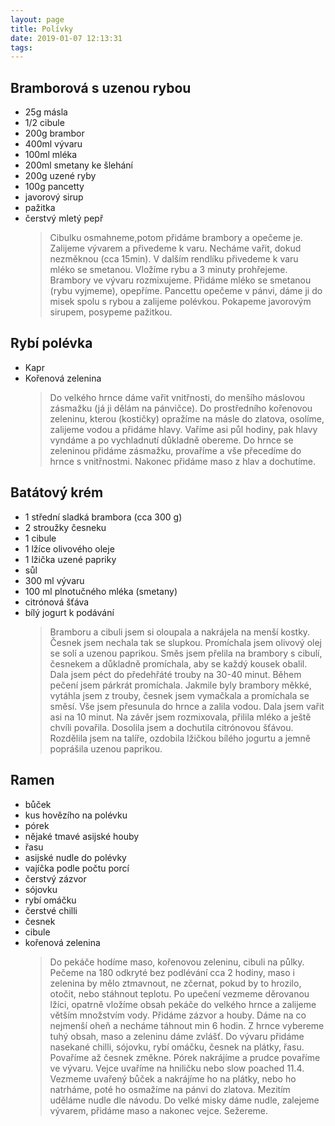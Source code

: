 ```yaml
---
layout: page
title: Polívky
date: 2019-01-07 12:13:31
tags:
---
```


## Bramborová s uzenou rybou

- 25g másla
- 1/2 cibule
- 200g brambor
- 400ml vývaru
- 100ml mléka
- 200ml smetany ke šlehání
- 200g uzené ryby
- 100g pancetty
- javorový sirup
- pažitka
- čerstvý mletý pepř
  > Cibulku osmahneme,potom přidáme brambory a opečeme je.
  > Zalijeme vývarem a přivedeme k varu. Necháme vařit, dokud nezměknou (cca 15min). V dalším rendlíku přivedeme k
  > varu mléko se smetanou. Vložíme rybu a 3 minuty prohřejeme. Brambory ve vývaru rozmixujeme. Přidáme mléko se
  > smetanou (rybu vyjmeme), opepříme. Pancettu opečeme v
  > pánvi, dáme ji do misek spolu s rybou a zalijeme polévkou.
  > Pokapeme javorovým sirupem, posypeme pažitkou.

## Rybí polévka

- Kapr
- Kořenová zelenina
  > Do velkého hrnce dáme vařit vnitřnosti, do menšího máslovou
  > zásmažku (já ji dělám na pánvičce).
  > Do prostředního kořenovou zeleninu, kterou (kostičky) opražíme na másle do zlatova, osolíme, zalijeme vodou a přidáme
  > hlavy. Vaříme asi půl hodiny, pak hlavy vyndáme a po vychladnutí důkladně obereme.
  > Do hrnce se zeleninou přidáme zásmažku, provaříme a vše
  > přecedíme do hrnce s vnitřnostmi.
  > Nakonec přidáme maso z hlav a dochutíme.

## Batátový krém

- 1 střední sladká brambora (cca 300 g)
- 2 stroužky česneku
- 1 cibule
- 1 lžíce olivového oleje
- 1 lžička uzené papriky
- sůl
- 300 ml vývaru
- 100 ml plnotučného mléka (smetany)
- citrónová šťáva
- bílý jogurt k podávání
  > Bramboru a cibuli jsem si oloupala a nakrájela na menší
  > kostky. Česnek jsem nechala tak se slupkou. Promíchala jsem
  > olivový olej se solí a uzenou paprikou. Směs jsem přelila na
  > brambory s cibulí, česnekem a důkladně promíchala, aby se
  > každý kousek obalil. Dala jsem péct do předehřáté trouby na
  > 30-40 minut. Během pečení jsem párkrát promíchala. Jakmile
  > byly brambory měkké, vytáhla jsem z trouby, česnek jsem vymačkala a promíchala se směsí. Vše jsem přesunula do hrnce
  > a zalila vodou. Dala jsem vařit asi na 10 minut. Na závěr
  > jsem rozmixovala, přilila mléko a ještě chvíli povařila. Dosolila jsem a dochutila citrónovou šťávou. Rozdělila jsem na
  > talíře, ozdobila lžičkou bílého jogurtu a jemně poprášila uzenou paprikou.

## Ramen

- bůček
- kus hovězího na polévku
- pórek
- nějaké tmavé asijské houby
- řasu
- asijské nudle do polévky
- vajíčka podle počtu porcí
- čerstvý zázvor
- sójovku
- rybí omáčku
- čerstvé chilli
- česnek
- cibule
- kořenová zelenina
  > Do pekáče hodíme maso, kořenovou zeleninu, cibuli na půlky.
  > Pečeme na 180 odkryté bez podlévání cca 2 hodiny, maso i
  > zelenina by mělo ztmavnout, ne zčernat, pokud by to hrozilo,
  > otočit, nebo stáhnout teplotu.
  > Po upečení vezmeme děrovanou lžíci, opatrně vložíme obsah
  > pekáče do velkého hrnce a zalijeme větším množstvím vody.
  > Přidáme zázvor a houby. Dáme na co nejmenší oheň a necháme táhnout min 6 hodin. Z hrnce vybereme tuhý obsah,
  > maso a zeleninu dáme zvlášť. Do vývaru přidáme nasekané
  > chilli, sójovku, rybí omáčku, česnek na plátky, řasu. Povaříme až česnek změkne. Pórek nakrájíme a prudce povaříme
  > ve vývaru.
  > Vejce uvaříme na hniličku nebo slow poached 11.4. Vezmeme
  > uvařený bůček a nakrájíme ho na plátky, nebo ho natrháme,
  > poté ho osmažíme na pánvi do zlatova. Mezitím uděláme
  > nudle dle návodu.
  > Do velké misky dáme nudle, zalejeme vývarem, přidáme maso
  > a nakonec vejce. Sežereme.
